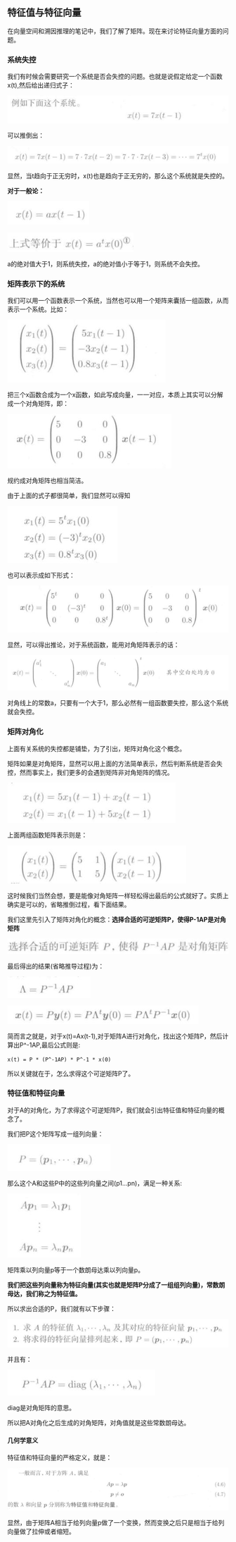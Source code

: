## 特征值与特征向量
在向量空间和溯因推理的笔记中，我们了解了矩阵。现在来讨论特征向量方面的问题。

### 系统失控
我们有时候会需要研究一个系统是否会失控的问题。也就是说假定给定一个函数x(t),然后给出递归式子：

![](image/vec23.jpg)

可以推倒出：

![](image/vec24.jpg)

显然，当t趋向于正无穷时，x(t)也是趋向于正无穷的，那么这个系统就是失控的。

**对于一般论：**

![](image/vec25.jpg)

![](image/vec26.jpg)

a的绝对值大于1，则系统失控，a的绝对值小于等于1，则系统不会失控。

### 矩阵表示下的系统
我们可以用一个函数表示一个系统，当然也可以用一个矩阵来囊括一组函数，从而表示一个系统。比如：

![](image/vec27.jpg)

把三个x函数合成为一个x函数，如此写成向量，一一对应，本质上其实可以分解成一个对角矩阵，即：

![](image/vec28.jpg)

规约成对角矩阵也相当简洁。

由于上面的式子都很简单，我们显然可以得知

![](image/vec29.jpg)

也可以表示成如下形式：

![](image/vec30.jpg)

显然，可以得出推论，对于系统函数，能用对角矩阵表示的话：

![](image/vec31.jpg)

对角线上的常数a，只要有一个大于1，那么必然有一组函数要失控，那么这个系统就会失控。

### 矩阵对角化
上面有关系统的失控都是铺垫，为了引出，矩阵对角化这个概念。

矩阵如果是对角矩阵，显然可以用上面的方法简单表示，然后判断系统是否会失控，然而事实上，我们更多的会遇到矩阵非对角矩阵的情况。

![](image/vec32.jpg)

上面两组函数矩阵表示则是：

![](image/vec33.jpg)

这时候我们当然会想，要是能像对角矩阵一样轻松得出最后的公式就好了。实质上确实是可以的，省略推倒过程，看下面结果。

我们这里先引入了矩阵对角化的概念：**选择合适的可逆矩阵P，使得P-1AP是对角矩阵**

![](image/vec34.jpg)

最后得出的结果(省略推导过程)为：

![](image/vec35.jpg)

![](image/vec36.jpg)

简而言之就是，对于x(t)=Ax(t-1),对于矩阵A进行对角化，找出这个矩阵P，然后计算出P^-1AP,最后公式则是:

`x(t) = P * (P^-1AP) * P^-1 * x(0)`

所以关键就在于，怎么求得这个可逆矩阵P了。

### 特征值和特征向量
对于A的对角化，为了求得这个可逆矩阵P，我们就会引出特征值和特征向量的概念了。

我们把P这个矩阵写成一组列向量：

![](image/vec37.jpg)

那么这个A和这些P中的这些列向量之间(p1...pn)，满足一种关系:

![](image/vec38.jpg)

矩阵乘以列向量p等于一个数朗母达乘以列向量p。

**我们把这些列向量称为特征向量(其实也就是矩阵P分成了一组组列向量)，常数朗母达，我们称之为特征值。**


所以求出合适的P，我们就有以下步骤：

![](image/vec39.jpg)

并且有：

![](image/vec40.jpg)

diag是对角矩阵的意思。

所以把A对角化之后生成的对角矩阵，对角值就是这些常数朗母达。

#### 几何学意义

特征值和特征向量的严格定义，就是：

![](image/vec41.jpg)

显然，由于矩阵A相当于给列向量p做了一个变换，然而变换之后只是相当于给列向量做了拉伸或者缩短。
